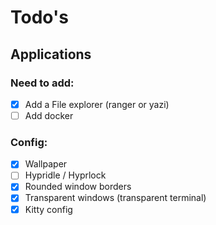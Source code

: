 # Todo's

## Applications

### Need to add:

- [x] Add a File explorer (ranger or yazi)
- [ ] Add docker

### Config:

- [x] Wallpaper
- [ ] Hypridle / Hyprlock
- [x] Rounded window borders
- [x] Transparent windows (transparent terminal)
- [x] Kitty config

